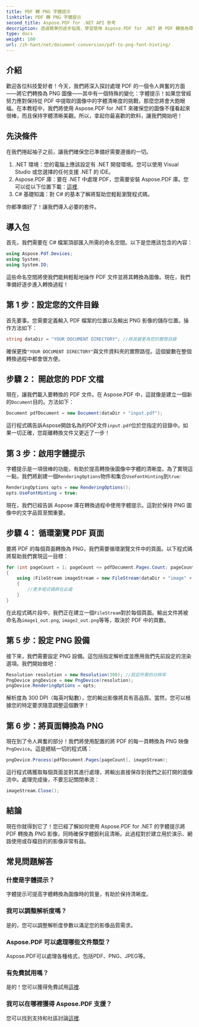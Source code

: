 ```yaml
---
title: PDF 轉 PNG 字體提示
linktitle: PDF 轉 PNG 字體提示
second_title: Aspose.PDF for .NET API 參考
description: 透過簡單的逐步指南，學習使用 Aspose.PDF for .NET 將 PDF 轉換為帶有字體提示的 PNG。
type: docs
weight: 160
url: /zh-hant/net/document-conversion/pdf-to-png-font-hinting/
---
```

## 介紹

歡迎各位科技愛好者！今天，我們將深入探討處理 PDF 的一個令人興奮的方面——將它們轉換為 PNG 圖像——其中有一個特殊的變化：字體提示！如果您曾經努力應對保持從 PDF 中提取的圖像中的字體清晰度的挑戰，那麼您將會大飽眼福。在本教程中，我們將使用 Aspose.PDF for .NET 來確保您的圖像不僅看起來很棒，而且保持字體清晰美觀。所以，拿起你最喜歡的飲料，讓我們開始吧！

## 先決條件

在我們捲起袖子之前，讓我們確保您已準備好需要遵循的一切。

1. .NET 環境：您的電腦上應該設定有 .NET 開發環境。您可以使用 Visual Studio 或您選擇的任何支援 .NET 的 IDE。
2.  Aspose.PDF 庫：要在 .NET 中處理 PDF，您需要安裝 Aspose.PDF 庫。您可以從以下位置下載：[這裡](https://releases.aspose.com/pdf/net/).
3. C# 基礎知識：對 C# 的基本了解將幫助您輕鬆瀏覽程式碼。

你都準備好了！讓我們導入必要的套件。

## 導入包

首先，我們需要在 C# 檔案頂部匯入所需的命名空間。以下是您應該包含的內容：

```csharp
using Aspose.Pdf.Devices;
using System;
using System.IO;
```

這些命名空間將使我們能夠輕鬆地操作 PDF 文件並將其轉換為圖像。現在，我們準備好逐步進入轉換過程！

## 第 1 步：設定您的文件目錄

首先要事。您需要定義輸入 PDF 檔案的位置以及輸出 PNG 影像的儲存位置。操作方法如下：

```csharp
string dataDir = "YOUR DOCUMENT DIRECTORY"; //將其變更為您的實際目錄
```

確保更換`"YOUR DOCUMENT DIRECTORY"`與文件資料夾的實際路徑。這個變數在整個轉換過程中都會很方便。

## 步驟 2： 開啟您的 PDF 文檔

現在，讓我們載入要轉換的 PDF 文件。在 Aspose.PDF 中，這就像是建立一個新的`Document`目的。方法如下：

```csharp
Document pdfDocument = new Document(dataDir + "input.pdf");
```

這行程式碼告訴Aspose開啟名為的PDF文件`input.pdf`位於您指定的目錄中。如果一切正確，您距離轉換文件又更近了一步！

## 第 3 步：啟用字體提示

字體提示是一項很棒的功能，有助於提高轉換後圖像中字體的清晰度。為了實現這一點，我們將創建一個`RenderingOptions`物件和集合`UseFontHinting`到`true`:

```csharp
RenderingOptions opts = new RenderingOptions();
opts.UseFontHinting = true;
```

現在，我們已經告訴 Aspose 庫在轉換過程中使用字體提示。這對於保持 PNG 圖像中的文字品質至關重要。

## 步驟 4： 循環瀏覽 PDF 頁面

要將 PDF 的每個頁面轉換為 PNG，我們需要循環瀏覽文件中的頁面。以下程式碼將幫助我們實現這一目標：

```csharp
for (int pageCount = 1; pageCount <= pdfDocument.Pages.Count; pageCount++)
{
    using (FileStream imageStream = new FileStream(dataDir + "image" + pageCount + "_out.png", FileMode.Create))
    {
        //更多程式碼將在此處
    }
}
```

在此程式碼片段中，我們正在建立一個`FileStream`對於每個頁面。輸出文件將被命名為`image1_out.png`, `image2_out.png`等等，取決於 PDF 中的頁數。

## 第 5 步：設定 PNG 設備

接下來，我們需要設定 PNG 設備。這包括指定解析度並應用我們先前設定的渲染選項。我們開始做吧：

```csharp
Resolution resolution = new Resolution(300); //設定所需的分辨率
PngDevice pngDevice = new PngDevice(resolution);
pngDevice.RenderingOptions = opts;
```

解析度為 300 DPI（每英吋點數），您的輸出影像將具有高品質。當然，您可以根據您的特定要求隨意調整這個數字！

## 第 6 步：將頁面轉換為 PNG

現在到了令人興奮的部分！我們將使用配置的將 PDF 的每一頁轉換為 PNG 映像`PngDevice`。這是總結一切的程式碼：

```csharp
pngDevice.Process(pdfDocument.Pages[pageCount], imageStream);
```

這行程式碼獲取每個頁面並對其進行處理，將輸出直接保存到我們之前打開的圖像流中。處理完成後，不要忘記關閉串流：

```csharp
imageStream.Close();
```

## 結論

現在你就得到它了！您已經了解如何使用 Aspose.PDF for .NET 的字體提示將 PDF 轉換為 PNG 影像，同時確保字體銳利且清晰。此過程對於建立用於演示、網路使用或存檔目的的影像非常有益。

## 常見問題解答

### 什麼是字體提示？
字體提示可提高字體轉換為圖像時的質量，有助於保持清晰度。

### 我可以調整解析度嗎？
是的，您可以調整解析度參數以滿足您的影像品質需求。

### Aspose.PDF 可以處理哪些文件類型？
Aspose.PDF可以處理各種格式，包括PDF、PNG、JPEG等。

### 有免費試用嗎？
是的！您可以獲得免費試用[這裡](https://releases.aspose.com/).

### 我可以在哪裡獲得 Aspose.PDF 支援？
您可以找到支持和社區討論[這裡](https://forum.aspose.com/c/pdf/10).